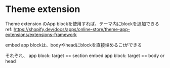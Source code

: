 # Theme extension

Theme extension のApp blockを使用すれば、テーマ内にblockを追加できる
ref: https://shopify.dev/docs/apps/online-store/theme-app-extensions/extensions-framework

embed app blockは、bodyやheadにblockを直接埋めるこtができる

それぞれ、
app block: target == section
embed app block: target == body or head
